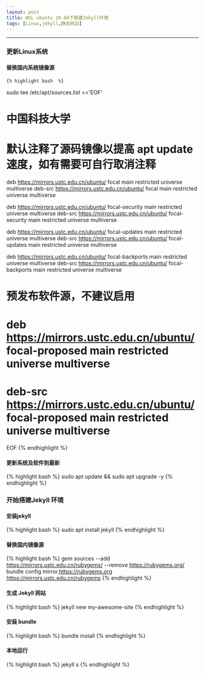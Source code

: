 ```yaml
---
layout: post
title: WSL ubuntu 20.04下搭建Jekyll环境
tags: [Linux,jekyll,静态网站]
---
```

***
### 更新Linux系统
#### 替换国内系统镜像源
    {% highlight bash  %}
sudo tee /etc/apt/sources.list <<'EOF'

# 中国科技大学
# 默认注释了源码镜像以提高 apt update 速度，如有需要可自行取消注释
deb https://mirrors.ustc.edu.cn/ubuntu/ focal main restricted universe multiverse
deb-src https://mirrors.ustc.edu.cn/ubuntu/ focal main restricted universe multiverse

deb https://mirrors.ustc.edu.cn/ubuntu/ focal-security main restricted universe multiverse
deb-src https://mirrors.ustc.edu.cn/ubuntu/ focal-security main restricted universe multiverse

deb https://mirrors.ustc.edu.cn/ubuntu/ focal-updates main restricted universe multiverse
deb-src https://mirrors.ustc.edu.cn/ubuntu/ focal-updates main restricted universe multiverse

deb https://mirrors.ustc.edu.cn/ubuntu/ focal-backports main restricted universe multiverse
deb-src https://mirrors.ustc.edu.cn/ubuntu/ focal-backports main restricted universe multiverse
# 预发布软件源，不建议启用
# deb https://mirrors.ustc.edu.cn/ubuntu/ focal-proposed main restricted universe multiverse
# deb-src https://mirrors.ustc.edu.cn/ubuntu/ focal-proposed main restricted universe multiverse

EOF
{% endhighlight %}

#### 更新系统及软件到最新
{% highlight bash %}
sudo apt update && sudo apt upgrade -y
{% endhighlight %}

### 开始搭建Jekyll 环境
#### 安装jekyll
{% highlight bash %}
sudo apt install jekyll 
{% endhighlight %}
#### 替换国内镜像源
{% highlight bash %}
gem sources --add https://mirrors.ustc.edu.cn/rubygems/ --remove https://rubygems.org/
bundle config mirror.https://rubygems.org https://mirrors.ustc.edu.cn/rubygems
{% endhighlight %}
#### 生成 Jekyll 网站
{% highlight bash %}
jekyll new my-awesome-site
{% endhighlight %}
#### 安装 bundle
{% highlight bash %}
bundle install
{% endhighlight %}
#### 本地运行
{% highlight bash %}
jekyll s
{% endhighlight %}